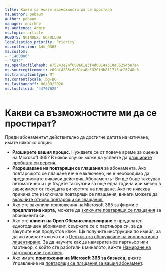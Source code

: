 ```yaml
---
title: Какви са моите възможности да се простира
ms.author: pebaum
author: pebaum
manager: mnirkhe
ms.audience: Admin
ms.topic: article
ROBOTS: NOINDEX, NOFOLLOW
localization_priority: Priority
ms.collection: Adm_O365
ms.custom:
- "1400006"
- "5832"
ms.openlocfilehash: e75243e24f609601e3f4d0014a318a55294be7a4
ms.sourcegitcommit: e09af4285c6b81ca0a5320fdb811713ac25748c3
ms.translationtype: MT
ms.contentlocale: bg-BG
ms.lasthandoff: 06/09/2020
ms.locfileid: "44707620"
---
```

# <a name="what-are-my-options-to-extend"></a>Какви са възможностите ми да се простират?

Преди абонаментът действително да достигне датата на изтичане, имате няколко опции:

- **Разширете вашия процес**.  Нуждаете се от повече време за оценка на Microsoft 365? В някои случаи може да успеете да [разширите пробната си версия.](https://docs.microsoft.com/microsoft-365/commerce/extend-your-trial?view=o365-worldwide)  
- **Разрешаване на повтарящи се плащания** за абонамента. Ако повтарящото се плащане вече е включено, не е необходимо да предприемате никакви действия. Абонаментът Ви ще бъде таксуван автоматично и ще бъдете таксувани за още една година или месец в зависимост от текущата ви честота на плащане. Ако по някаква причина сте изключили повтарящи се плащания, винаги можете да [включите отново повтарящи се плащания.](https://docs.microsoft.com/microsoft-365/commerce/subscriptions/renew-your-subscription?view=o365-worldwide)
- Ако сте закупили приложения на Microsoft 365 за фирми с **предплатена карта,** можете да [включите повтарящи се плащания](https://docs.microsoft.com/microsoft-365/commerce/subscriptions/renew-your-subscription?view=o365-worldwide) за абонамента си.
- Ако сте **клиент на Open Обемно лицензиране** с предплатен едногодишен абонамент, свържете се с партньора си, за да закупите нов продуктов ключ. Ще получите инструкции по имейл, за да активирате ключа си в [Центъра за обслужване на корпоративно лицензиране](https://go.microsoft.com/fwlink/p/?LinkID=282016). За да научите как да намерите нов партньор или партньор, с който сте работили в миналото, вижте [Намиране на партньор или търговец](https://docs.microsoft.com/microsoft-365/admin/manage/find-your-partner-or-reseller?view=o365-worldwide).
- Ако имате **приложения на Microsoft 365 за бизнеса,** вижте Управление на [повтарящи се плащания за вашия абонамент](https://docs.microsoft.com/microsoft-365/commerce/subscriptions/renew-your-subscription?view=o365-worldwide).
